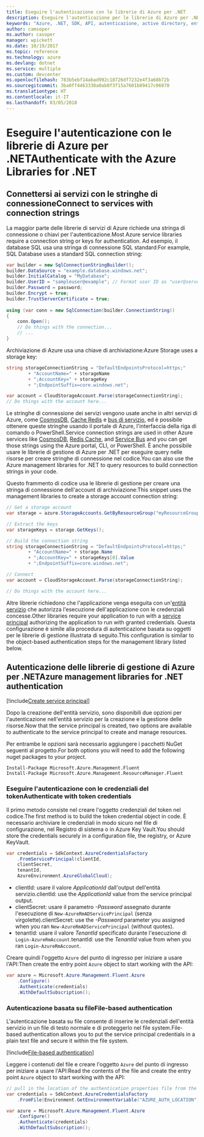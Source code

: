 ```yaml
---
title: Eseguire l'autenticazione con le librerie di Azure per .NET
description: Eseguire l'autenticazione per le librerie di Azure per .NET
keywords: "Azure, .NET, SDK, API, autenticazione, active directory, entità servizio"
author: camsoper
ms.author: casoper
manager: wpickett
ms.date: 10/19/2017
ms.topic: reference
ms.technology: azure
ms.devlang: dotnet
ms.service: multiple
ms.custom: devcenter
ms.openlocfilehash: 783b5ebf14abad992c18726df7232e4f3a68b72b
ms.sourcegitcommit: 3ba0ff4463338a0ab0f3f15a7601b89417c06970
ms.translationtype: HT
ms.contentlocale: it-IT
ms.lasthandoff: 03/05/2018
---
```

# <a name="authenticate-with-the-azure-libraries-for-net"></a><span data-ttu-id="bfd30-104">Eseguire l'autenticazione con le librerie di Azure per .NET</span><span class="sxs-lookup"><span data-stu-id="bfd30-104">Authenticate with the Azure Libraries for .NET</span></span>

## <a name="connect-to-services-with-connection-strings"></a><span data-ttu-id="bfd30-105">Connettersi ai servizi con le stringhe di connessione</span><span class="sxs-lookup"><span data-stu-id="bfd30-105">Connect to services with connection strings</span></span>

<span data-ttu-id="bfd30-106">La maggior parte delle librerie di servizi di Azure richiede una stringa di connessione o chiavi per l'autenticazione.</span><span class="sxs-lookup"><span data-stu-id="bfd30-106">Most Azure service libraries require a connection string or keys for authentication.</span></span> <span data-ttu-id="bfd30-107">Ad esempio, il database SQL usa una stringa di connessione SQL standard:</span><span class="sxs-lookup"><span data-stu-id="bfd30-107">For example, SQL Database uses a standard SQL connection string:</span></span>

```csharp
var builder = new SqlConnectionStringBuilder();
builder.DataSource = "example.database.windows.net";
builder.InitialCatalog = "MyDatabase";
builder.UserID = "sampleuser@example"; // Format user ID as "user@server"
builder.Password = password;
builder.Encrypt = true;
builder.TrustServerCertificate = true;
                
using (var conn = new SqlConnection(builder.ConnectionString))
{
    conn.Open();
    // Do things with the connection...
    // ...
}
```

<span data-ttu-id="bfd30-108">Archiviazione di Azure usa una chiave di archiviazione:</span><span class="sxs-lookup"><span data-stu-id="bfd30-108">Azure Storage uses a storage key:</span></span>

```csharp
string storageConnectionString = "DefaultEndpointsProtocol=https;"
        + "AccountName=" + storageName
        + ";AccountKey=" + storageKey
        + ";EndpointSuffix=core.windows.net";

var account = CloudStorageAccount.Parse(storageConnectionString);
// Do things with the account here...
```

<span data-ttu-id="bfd30-109">Le stringhe di connessione dei servizi vengono usate anche in altri servizi di Azure, come [CosmosDB](/azure/documentdb/documentdb-dotnet-application#a-nametoc395637769astep-5-wiring-up-azure-cosmos-db), [Cache Redis](/azure/redis-cache/cache-dotnet-how-to-use-azure-redis-cache) e [bus di servizio](/azure/service-bus-messaging/service-bus-dotnet-get-started-with-queues), ed è possibile ottenere queste stringhe usando il portale di Azure, l'interfaccia della riga di comando o PowerShell.</span><span class="sxs-lookup"><span data-stu-id="bfd30-109">Service connection strings are used in other Azure services like [CosmosDB](/azure/documentdb/documentdb-dotnet-application#a-nametoc395637769astep-5-wiring-up-azure-cosmos-db), [Redis Cache](/azure/redis-cache/cache-dotnet-how-to-use-azure-redis-cache), and [Service Bus](/azure/service-bus-messaging/service-bus-dotnet-get-started-with-queues) and you can get those strings using the Azure portal, CLI, or PowerShell.</span></span>  <span data-ttu-id="bfd30-110">È anche possibile usare le librerie di gestione di Azure per .NET per eseguire query nelle risorse per creare stringhe di connessione nel codice.</span><span class="sxs-lookup"><span data-stu-id="bfd30-110">You can also use the Azure management libraries for .NET to query resources to build connection strings in your code.</span></span> 

<span data-ttu-id="bfd30-111">Questo frammento di codice usa le librerie di gestione per creare una stringa di connessione dell'account di archiviazione:</span><span class="sxs-lookup"><span data-stu-id="bfd30-111">This snippet uses the management libraries to create a storage account connection string:</span></span>

```csharp
// Get a storage account
var storage = azure.StorageAccounts.GetByResourceGroup("myResourceGroup", "myStorageAccount");

// Extract the keys
var storageKeys = storage.GetKeys();

// Build the connection string
string storageConnectionString = "DefaultEndpointsProtocol=https;"
        + "AccountName=" + storage.Name
        + ";AccountKey=" + storageKeys[0].Value
        + ";EndpointSuffix=core.windows.net";

// Connect
var account = CloudStorageAccount.Parse(storageConnectionString);

// Do things with the account here...
```

<span data-ttu-id="bfd30-112">Altre librerie richiedono che l'applicazione venga eseguita con un'[entità servizio](https://docs.microsoft.com/azure/active-directory/develop/active-directory-application-objects) che autorizza l'esecuzione dell'applicazione con le credenziali concesse.</span><span class="sxs-lookup"><span data-stu-id="bfd30-112">Other libraries require your application to run with a [service principal](https://docs.microsoft.com/azure/active-directory/develop/active-directory-application-objects) authorizing the application to run with granted credentials.</span></span> <span data-ttu-id="bfd30-113">Questa configurazione è simile alla procedura di autenticazione basata su oggetti per le librerie di gestione illustrata di seguito.</span><span class="sxs-lookup"><span data-stu-id="bfd30-113">This configuration is similar to the object-based authentication steps for the management library listed below.</span></span>

## <a name="mgmt-auth"></a><span data-ttu-id="bfd30-114">Autenticazione delle librerie di gestione di Azure per .NET</span><span class="sxs-lookup"><span data-stu-id="bfd30-114">Azure management libraries for .NET authentication</span></span>

[!include[Create service principal](includes/create-sp.md)]

<span data-ttu-id="bfd30-115">Dopo la creazione dell'entità servizio, sono disponibili due opzioni per l'autenticazione nell'entità servizio per la creazione e la gestione delle risorse.</span><span class="sxs-lookup"><span data-stu-id="bfd30-115">Now that the service principal is created, two options are available to authenticate to the service principal to create and manage resources.</span></span>

<span data-ttu-id="bfd30-116">Per entrambe le opzioni sarà necessario aggiungere i pacchetti NuGet seguenti al progetto.</span><span class="sxs-lookup"><span data-stu-id="bfd30-116">For both options you will need to add the following nuget packages to your project.</span></span>

```
Install-Package Microsoft.Azure.Management.Fluent
Install-Package Microsoft.Azure.Management.ResourceManager.Fluent
```

### <a name="authenticate-with-token-credentials"></a><span data-ttu-id="bfd30-117">Eseguire l'autenticazione con le credenziali del token</span><span class="sxs-lookup"><span data-stu-id="bfd30-117">Authenticate with token credentials</span></span>

<span data-ttu-id="bfd30-118">Il primo metodo consiste nel creare l'oggetto credenziali del token nel codice.</span><span class="sxs-lookup"><span data-stu-id="bfd30-118">The first method is to build the token credential object in code.</span></span>  <span data-ttu-id="bfd30-119">È necessario archiviare le credenziali in modo sicuro nel file di configurazione, nel Registro di sistema o in Azure Key Vault.</span><span class="sxs-lookup"><span data-stu-id="bfd30-119">You should store the credentials securely in a configuration file, the registry, or Azure KeyVault.</span></span>

```csharp
var credentials = SdkContext.AzureCredentialsFactory
    .FromServicePrincipal(clientId,
    clientSecret,
    tenantId, 
    AzureEnvironment.AzureGlobalCloud);
```

- <span data-ttu-id="bfd30-120">clientId: usare il valore *ApplicationId* dall'output dell'entità servizio.</span><span class="sxs-lookup"><span data-stu-id="bfd30-120">clientId: use the *ApplicationId* value from the service principal output.</span></span>
- <span data-ttu-id="bfd30-121">clientSecret: usare il parametro *-Password* assegnato durante l'esecuzione di `New-AzureRmADServicePrincipal` (senza virgolette).</span><span class="sxs-lookup"><span data-stu-id="bfd30-121">clientSecret: use the *-Password* parameter you assigned when you ran `New-AzureRmADServicePrincipal` (without quotes).</span></span>
- <span data-ttu-id="bfd30-122">tenantId: usare il valore *TenantId* specificato durante l'esecuzione di `Login-AzureRmAccount`.</span><span class="sxs-lookup"><span data-stu-id="bfd30-122">tenantId: use the *TenantId* value from when you ran `Login-AzureRmAccount`.</span></span>

<span data-ttu-id="bfd30-123">Creare quindi l'oggetto `Azure` del punto di ingresso per iniziare a usare l'API:</span><span class="sxs-lookup"><span data-stu-id="bfd30-123">Then create the entry point `Azure` object to start working with the API:</span></span>

```csharp
var azure = Microsoft.Azure.Management.Fluent.Azure
    .Configure()
    .Authenticate(credentials)
    .WithDefaultSubscription();
```

### <a name="mgmt-file"></a><span data-ttu-id="bfd30-124">Autenticazione basata su file</span><span class="sxs-lookup"><span data-stu-id="bfd30-124">File-based authentication</span></span>

<span data-ttu-id="bfd30-125">L'autenticazione basata su file consente di inserire le credenziali dell'entità servizio in un file di testo normale e di proteggerlo nel file system.</span><span class="sxs-lookup"><span data-stu-id="bfd30-125">File-based authentication allows you to put the service principal credentials in a plain text file and secure it within the file system.</span></span>

[!include[File-based authentication](includes/file-based-auth.md)]

<span data-ttu-id="bfd30-126">Leggere i contenuti del file e creare l'oggetto `Azure` del punto di ingresso per iniziare a usare l'API:</span><span class="sxs-lookup"><span data-stu-id="bfd30-126">Read the contents of the file and create the entry point `Azure` object to start working with the API:</span></span>

```csharp
// pull in the location of the authentication properties file from the environment 
var credentials = SdkContext.AzureCredentialsFactory
    .FromFile(Environment.GetEnvironmentVariable("AZURE_AUTH_LOCATION"));

var azure = Microsoft.Azure.Management.Fluent.Azure
    .Configure()
    .Authenticate(credentials)
    .WithDefaultSubscription();
```
